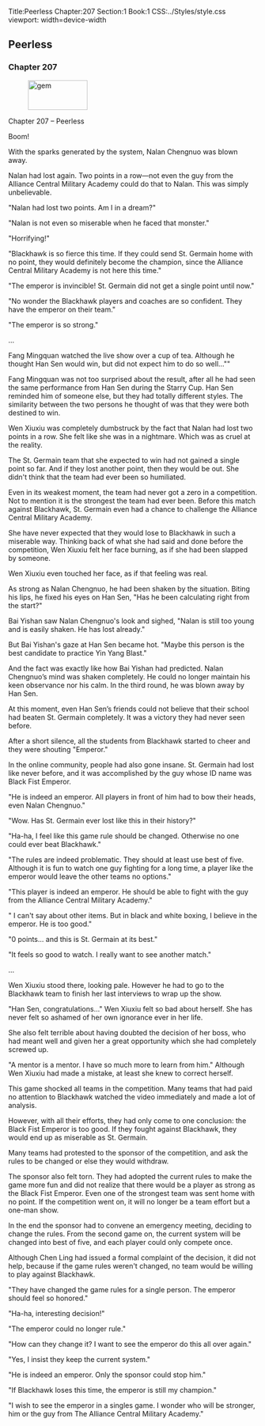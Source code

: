 Title:Peerless 
Chapter:207 
Section:1 
Book:1 
CSS:../Styles/style.css 
viewport: width=device-width
  
## Peerless
### Chapter 207
  
<figure>
	<img src="../Images/gem.gif" alt="gem" id="gem" width="120" height="60" />
</figure>
  

  
Chapter 207 – Peerless

Boom!

With the sparks generated by the system, Nalan Chengnuo was blown away.

Nalan had lost again. Two points in a row—not even the guy from the Alliance Central Military Academy could do that to Nalan. This was simply unbelievable.

"Nalan had lost two points. Am I in a dream?"

"Nalan is not even so miserable when he faced that monster."

"Horrifying!"

"Blackhawk is so fierce this time. If they could send St. Germain home with no point, they would definitely become the champion, since the Alliance Central Military Academy is not here this time."

"The emperor is invincible! St. Germain did not get a single point until now."

"No wonder the Blackhawk players and coaches are so confident. They have the emperor on their team."

"The emperor is so strong."

...

Fang Mingquan watched the live show over a cup of tea. Although he thought Han Sen would win, but did not expect him to do so well…""

Fang Mingquan was not too surprised about the result, after all he had seen the same performance from Han Sen during the Starry Cup. Han Sen reminded him of someone else, but they had totally different styles. The similarity between the two persons he thought of was that they were both destined to win.

Wen Xiuxiu was completely dumbstruck by the fact that Nalan had lost two points in a row. She felt like she was in a nightmare. Which was as cruel at the reality.

The St. Germain team that she expected to win had not gained a single point so far. And if they lost another point, then they would be out. She didn't think that the team had ever been so humiliated.

Even in its weakest moment, the team had never got a zero in a competition. Not to mention it is the strongest the team had ever been. Before this match against Blackhawk, St. Germain even had a chance to challenge the Alliance Central Military Academy.

She have never expected that they would lose to Blackhawk in such a miserable way. Thinking back of what she had said and done before the competition, Wen Xiuxiu felt her face burning, as if she had been slapped by someone.

Wen Xiuxiu even touched her face, as if that feeling was real.

As strong as Nalan Chengnuo, he had been shaken by the situation. Biting his lips, he fixed his eyes on Han Sen, "Has he been calculating right from the start?"

Bai Yishan saw Nalan Chengnuo's look and sighed, "Nalan is still too young and is easily shaken. He has lost already."

But Bai Yishan's gaze at Han Sen became hot. "Maybe this person is the best candidate to practice Yin Yang Blast."

And the fact was exactly like how Bai Yishan had predicted. Nalan Chengnuo’s mind was shaken completely. He could no longer maintain his keen observance nor his calm. In the third round, he was blown away by Han Sen.

At this moment, even Han Sen’s friends could not believe that their school had beaten St. Germain completely. It was a victory they had never seen before.

After a short silence, all the students from Blackhawk started to cheer and they were shouting "Emperor."

In the online community, people had also gone insane. St. Germain had lost like never before, and it was accomplished by the guy whose ID name was Black Fist Emperor.

"He is indeed an emperor. All players in front of him had to bow their heads, even Nalan Chengnuo."

"Wow. Has St. Germain ever lost like this in their history?"

"Ha-ha, I feel like this game rule should be changed. Otherwise no one could ever beat Blackhawk."

"The rules are indeed problematic. They should at least use best of five. Although it is fun to watch one guy fighting for a long time, a player like the emperor would leave the other teams no options."

"This player is indeed an emperor. He should be able to fight with the guy from the Alliance Central Military Academy."

" I can't say about other items. But in black and white boxing, I believe in the emperor. He is too good."

"0 points... and this is St. Germain at its best."

"It feels so good to watch. I really want to see another match."

...

Wen Xiuxiu stood there, looking pale. However he had to go to the Blackhawk team to finish her last interviews to wrap up the show.

"Han Sen, congratulations..." Wen Xiuxiu felt so bad about herself. She has never felt so ashamed of her own ignorance ever in her life.

She also felt terrible about having doubted the decision of her boss, who had meant well and given her a great opportunity which she had completely screwed up.

"A mentor is a mentor. I have so much more to learn from him." Although Wen Xiuxiu had made a mistake, at least she knew to correct herself.

This game shocked all teams in the competition. Many teams that had paid no attention to Blackhawk watched the video immediately and made a lot of analysis.

However, with all their efforts, they had only come to one conclusion: the Black Fist Emperor is too good. If they fought against Blackhawk, they would end up as miserable as St. Germain.

Many teams had protested to the sponsor of the competition, and ask the rules to be changed or else they would withdraw.

The sponsor also felt torn. They had adopted the current rules to make the game more fun and did not realize that there would be a player as strong as the Black Fist Emperor. Even one of the strongest team was sent home with no point. If the competition went on, it will no longer be a team effort but a one-man show.

In the end the sponsor had to convene an emergency meeting, deciding to change the rules. From the second game on, the current system will be changed into best of five, and each player could only compete once.

Although Chen Ling had issued a formal complaint of the decision, it did not help, because if the game rules weren't changed, no team would be willing to play against Blackhawk.

"They have changed the game rules for a single person. The emperor should feel so honored."

"Ha-ha, interesting decision!"

"The emperor could no longer rule."

"How can they change it? I want to see the emperor do this all over again."

"Yes, I insist they keep the current system."

"He is indeed an emperor. Only the sponsor could stop him."

"If Blackhawk loses this time, the emperor is still my champion."

"I wish to see the emperor in a singles game. I wonder who will be stronger, him or the guy from The Alliance Central Military Academy."